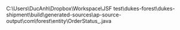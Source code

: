 C:\Users\DucAnh\Dropbox\Workspace\JSF test\dukes-forest\dukes-shipment\build\generated-sources\ap-source-output\com\forest\entity\OrderStatus_.java
